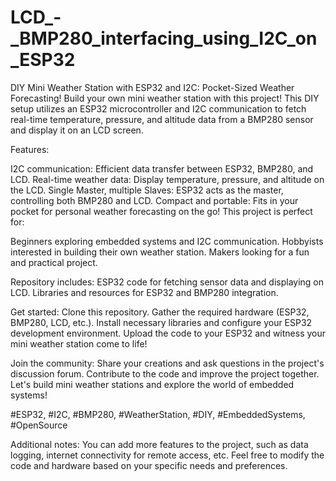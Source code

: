 # LCD_-_BMP280_interfacing_using_I2C_on_ESP32
DIY Mini Weather Station with ESP32 and I2C: Pocket-Sized Weather Forecasting!
Build your own mini weather station with this project! This DIY setup utilizes an ESP32 microcontroller and I2C communication to fetch real-time temperature, pressure, and altitude data from a BMP280 sensor and display it on an LCD screen.

Features:

I2C communication: Efficient data transfer between ESP32, BMP280, and LCD.
Real-time weather data: Display temperature, pressure, and altitude on the LCD.
Single Master, multiple Slaves: ESP32 acts as the master, controlling both BMP280 and LCD.
Compact and portable: Fits in your pocket for personal weather forecasting on the go!
This project is perfect for:

Beginners exploring embedded systems and I2C communication.
Hobbyists interested in building their own weather station.
Makers looking for a fun and practical project.

Repository includes:
ESP32 code for fetching sensor data and displaying on LCD.
Libraries and resources for ESP32 and BMP280 integration.

Get started:
Clone this repository.
Gather the required hardware (ESP32, BMP280, LCD, etc.).
Install necessary libraries and configure your ESP32 development environment.
Upload the code to your ESP32 and witness your mini weather station come to life!

Join the community:
Share your creations and ask questions in the project's discussion forum.
Contribute to the code and improve the project together.
Let's build mini weather stations and explore the world of embedded systems!

#ESP32, #I2C, #BMP280, #WeatherStation, #DIY, #EmbeddedSystems, #OpenSource

Additional notes:
You can add more features to the project, such as data logging, internet connectivity for remote access, etc.
Feel free to modify the code and hardware based on your specific needs and preferences.
